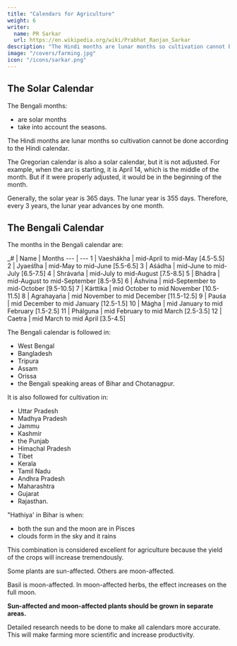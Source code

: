 ```yaml
---
title: "Calendars for Agriculture"
weight: 6
writer:
  name: PR Sarkar
  url: https://en.wikipedia.org/wiki/Prabhat_Ranjan_Sarkar
description: "The Hindi months are lunar months so cultivation cannot be done according to the Hindi calendar"
image: "/covers/farming.jpg"
icon: "/icons/sarkar.png"
---
```



## The Solar Calendar

The Bengali months:
- are solar months
- take into account the seasons. 

The Hindi months are lunar months so cultivation cannot be done according to the Hindi calendar.

The Gregorian calendar is also a solar calendar, but it is not adjusted. For example, when the arc is starting, it is April 14, which is the middle of the month. But if it were properly adjusted, it would be in the beginning of the month.

Generally, the solar year is 365 days. The lunar year is 355 days. Therefore, every 3 years, the lunar year advances by one month.


## The Bengali Calendar

The months in the Bengali calendar are:

_# | Name | Months
--- | ---
1 | Vaeshákha | mid-April to mid-May [4.5-5.5]
2 | Jyaeśt́ha  | mid-May to mid-June [5.5-6.5]
3 | Aśádha | mid-June to mid-July [6.5-7.5]
4 | Shrávańa | mid-July to mid-August [7.5-8.5]
5 | Bhádra | mid-August to mid-September [8.5-9.5]
6 | Áshvina | mid-September to mid-October [9.5-10.5]
7 | Kárttika |  mid October to mid November [10.5-11.5]
8 | Agrahayańa | mid November to mid December [11.5-12.5]
9 | Pauśa | mid December to mid January [12.5-1.5]
10 | Mágha | mid January to mid February [1.5-2.5]
11 | Phálguna | mid February to mid March [2.5-3.5]
12 | Caetra | mid March to mid April [3.5-4.5]



The Bengali calendar is followed in:
- West Bengal
- Bangladesh
- Tripura
- Assam
- Orissa
- the Bengali speaking areas of Bihar and Chotanagpur.

It is also followed for cultivation in:
- Uttar Pradesh
- Madhya Pradesh
- Jammu
- Kashmir
- the Punjab
- Himachal Pradesh
- Tibet
- Kerala
- Tamil Nadu
- Andhra Pradesh
- Maharashtra
- Gujarat
- Rajasthan.


"Hathiya' in Bihar is when:
- both the sun and the moon are in Pisces
- clouds form in the sky and it rains

This combination is considered excellent for agriculture because the yield of the crops will increase tremendously.

Some plants are sun-affected. Others are moon-affected. 

Basil is moon-affected. In moon-affected herbs, the effect increases on the full moon. 

**Sun-affected and moon-affected plants should be grown in separate areas.**

Detailed research needs to be done to make all calendars more accurate. This will make farming more scientific and increase productivity.

<!-- The Bengali calendar is based on the cycles of the moon. Detailed research needs to be done to make all calendars more accurate. This will make farming more scientific and increase productivity.
 -->